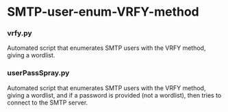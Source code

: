 # SMTP-user-enum-VRFY-method

<h3>vrfy.py</h3>

Automated script that enumerates SMTP users with the VRFY method, giving a wordlist.

<h3>userPassSpray.py</h3>

Automated script that enumerates SMTP users with the VRFY method, giving a wordlist, and if a password is provided (not a wordlist), then tries to connect to the SMTP server.
